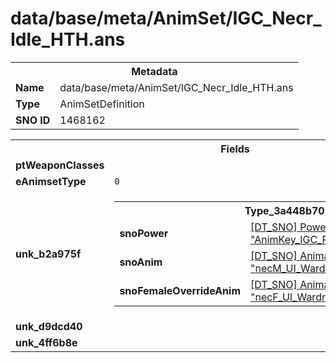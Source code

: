 <h1>data/base/meta/AnimSet/IGC_Necr_Idle_HTH.ans</h1><table><tr><th colspan="100%">Metadata</th></tr><tr><td><b>Name</b></td><td>data/base/meta/AnimSet/IGC_Necr_Idle_HTH.ans</td></tr><tr><td><b>Type</b></td><td>AnimSetDefinition</td></tr><tr><td><b>SNO ID</b></td><td>1468162</td></tr></table>

<table><tr><th colspan="100%">Fields</th></tr><tr><td><b>ptWeaponClasses</b></td><td></td></tr><tr><td><b>eAnimsetType</b></td><td><code>0</code></td></tr><tr><td><b>unk_b2a975f</b></td><td><table><tr><th colspan="100%">Type_3a448b70</th></tr><tr><td><b>snoPower</b></td><td><a href="..\Power\AnimKey_IGC_Player_HTH_WardrobeIdle.pow.md">[DT_SNO] Power: "AnimKey_IGC_Player_HTH_WardrobeIdle"</a></td></tr><tr><td><b>snoAnim</b></td><td><a href="..\Anim\necM_UI_Wardrobe_HTH_Idle.ani.md">[DT_SNO] Animation: "necM_UI_Wardrobe_HTH_Idle"</a></td></tr><tr><td><b>snoFemaleOverrideAnim</b></td><td><a href="..\Anim\necF_UI_Wardrobe_HTH_Idle.ani.md">[DT_SNO] Animation: "necF_UI_Wardrobe_HTH_Idle"</a></td></tr></table>


</td></tr><tr><td><b>unk_d9dcd40</b></td><td></td></tr><tr><td><b>unk_4ff6b8e</b></td><td></td></tr></table>

